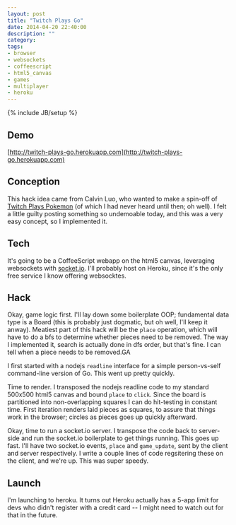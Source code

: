 ```yaml
---
layout: post
title: "Twitch Plays Go"
date: 2014-04-20 22:40:00
description: ""
category: 
tags:
- browser
- websockets
- coffeescript
- html5_canvas
- games
- multiplayer
- heroku
---
```

{% include JB/setup %}

## Demo
[http://twitch-plays-go.herokuapp.com](http://twitch-plays-go.herokuapp.com)

## Conception
This hack idea came from Calvin Luo, who wanted to make a spin-off of [Twitch Plays Pokemon][tpokemon] (of which I had never heard until then; oh well). I felt a little guilty posting something so undemoable today, and this was a very easy concept, so I implemented it.
<!--more-->

## Tech
It's going to be a CoffeeScript webapp on the html5 canvas, leveraging websockets with [socket.io][socketio]. I'll probably host on Heroku, since it's the only free service I know offering websocktes.

## Hack
Okay, game logic first. I'll lay down some boilerplate OOP; fundamental data type is a Board (this is probably just dogmatic, but oh well, I'll keep it anway). Meatiest part of this hack will be the `place` operation, which will have to do a bfs to determine whether pieces need to be removed. The way I implemented it, search is actually done in dfs order, but that's fine. I can tell when a piece needs to be removed.GA

I first started with a nodejs `readline` interface for a simple person-vs-self command-line version of Go. This went up pretty quickly.

Time to render. I transposed the nodejs readline code to my standard 500x500 html5 canvas and bound `place` to `click`. Since the board is partitioned into non-overlapping squares I can do hit-testing in constant time. First iteration renders laid pieces as squares, to assure that things work in the browser; circles as pieces goes up quickly afterward.

Okay, time to run a socket.io server. I transpose the code back to server-side and run the socket.io boilerplate to get things running. This goes up fast. I'll have two socket.io events, `place` and `game_update`, sent by the client and server respectively. I write a couple lines of code regsitering these on the client, and we're up. This was super speedy.

## Launch
I'm launching to heroku. It turns out Heroku actually has a 5-app limit for devs who didn't register with a credit card -- I might need to watch out for that in the future.

[socketio]: http://socket.io/#home
[tpokemon]: http://www.twitch.tv/twitchplayspokemon
